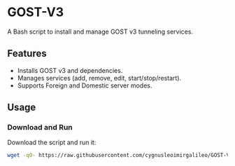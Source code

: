 # GOST-V3

A Bash script to install and manage GOST v3 tunneling services.

## Features
- Installs GOST v3 and dependencies.
- Manages services (add, remove, edit, start/stop/restart).
- Supports Foreign and Domestic server modes.

## Usage
### Download and Run
Download the script and run it:
```bash
wget -qO- https://raw.githubusercontent.com/cygnusleoimirgalileo/GOST-V3/main/gost_manager.sh | sudo bash
